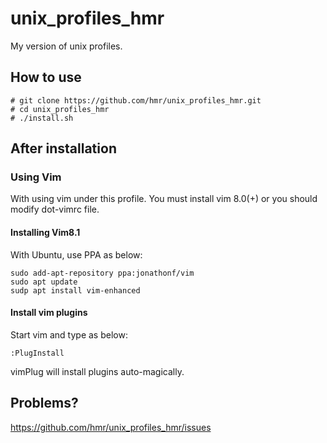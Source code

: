 # unix_profiles_hmr
My version of unix profiles.

## How to use
```
# git clone https://github.com/hmr/unix_profiles_hmr.git
# cd unix_profiles_hmr
# ./install.sh
```

## After installation

### Using Vim
With using vim under this profile. You must install vim 8.0(+) or you should modify dot-vimrc file.

#### Installing Vim8.1
With Ubuntu, use PPA as below:
```
sudo add-apt-repository ppa:jonathonf/vim
sudo apt update
sudp apt install vim-enhanced
```
#### Install vim plugins
Start vim and type as below:
```
:PlugInstall
```
vimPlug will install plugins auto-magically.

## Problems?
https://github.com/hmr/unix_profiles_hmr/issues
